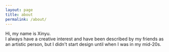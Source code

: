 ```yaml
---
layout: page
title: about
permalink: /about/
---
```


Hi, my name is Xinyu.  
I always have a creative interest and have been described by my friends as an artistic person, but I didn't start design until when I was in my mid-20s. 


